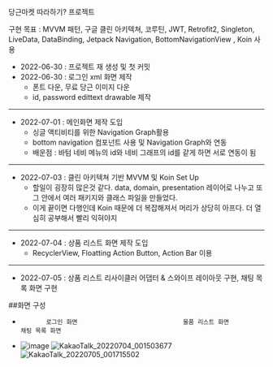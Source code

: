 당근마켓 따라하기? 프로젝트

구현 목표 : MVVM 패턴, 구글 클린 아키텍쳐, 코루틴, JWT, Retrofit2, Singleton, LiveData, DataBinding, Jetpack Navigation, BottomNavigationView , Koin 사용

- 2022-06-30 : 프로젝트 재 생성 및 첫 커밋
- 2022-06-30 : 로그인 xml 화면 제작
  - 폰트 다운, 무료 당근 이미지 다운
  - id, password edittext drawable 제작 
---
- 2022-07-01 : 메인화면 제작 도입
  - 싱글 액티비티를 위한 Navigation Graph활용
  - bottom navigation 컴포넌트 사용 및 Navigation Graph와 연동
  - 배운점 : 바텀 네비 메뉴의 id와 네비 그래프의 id를 같게 하면 서로 연동이 됨
---
- 2022-07-03 : 클린 아키텍쳐 기반 MVVM 및 Koin Set Up
  - 할일이 굉장히 많은것 같다. data, domain, presentation 레이어로 나누고 또 그 안에서 여러 패키지와 클래스 파일을 만들었다.
  - 이게 끝이면 다행인데 Koin 때문에 더 복잡해져서 머리가 상당히 아프다. 더 열심히 공부해서 빨리 익혀야지
---
- 2022-07-04 : 상품 리스트 화면 제작 도입
  - RecyclerView, Floatting Action Button, Action Bar 이용
---
- 2022-07-05 : 상품 리스트 리사이클러 어댑터 & 스와이프 레이아웃 구현, 채팅 목록 화면 구현


##화면 구성

-            로그인 화면                             물품 리스트 화면                    채팅 목록 화면
- ![image](https://user-images.githubusercontent.com/68932465/176664428-3d4d9a9d-d4ef-4205-9ecf-3c7d12b87732.png)
      ![KakaoTalk_20220704_001503677](https://user-images.githubusercontent.com/68932465/177046198-187d445e-0e52-4962-8960-3e1cf4064cee.jpg)
      ![KakaoTalk_20220705_001715502](https://user-images.githubusercontent.com/68932465/177182874-ca6e3d14-0de1-4ec4-838d-923dc8d06e57.jpg)
